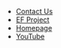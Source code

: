 * [Contact Us](https://projects.eclipse.org/projects/technology.dataspaceconnector/contact)
* [EF Project](https://projects.eclipse.org/projects/technology.dataspaceconnector)
* [Homepage](https://dataspace-connector.io/)
* [YouTube](https://www.youtube.com/channel/UCYmjEHtMSzycheBB4AeITHg)

[comment]: <> (* [LinkedIn]&#40;&#41;)
